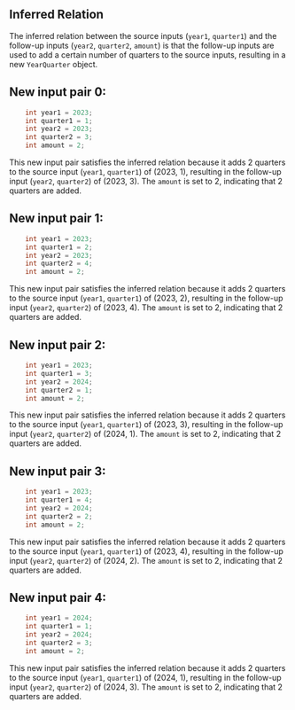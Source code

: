 ## Inferred Relation
The inferred relation between the source inputs (`year1`, `quarter1`) and the follow-up inputs (`year2`, `quarter2`, `amount`) is that the follow-up inputs are used to add a certain number of quarters to the source inputs, resulting in a new `YearQuarter` object.

## New input pair 0:
```java
    int year1 = 2023;
    int quarter1 = 1;
    int year2 = 2023;
    int quarter2 = 3;
    int amount = 2;
```
This new input pair satisfies the inferred relation because it adds 2 quarters to the source input (`year1`, `quarter1`) of (2023, 1), resulting in the follow-up input (`year2`, `quarter2`) of (2023, 3). The `amount` is set to 2, indicating that 2 quarters are added.

## New input pair 1:
```java
    int year1 = 2023;
    int quarter1 = 2;
    int year2 = 2023;
    int quarter2 = 4;
    int amount = 2;
```
This new input pair satisfies the inferred relation because it adds 2 quarters to the source input (`year1`, `quarter1`) of (2023, 2), resulting in the follow-up input (`year2`, `quarter2`) of (2023, 4). The `amount` is set to 2, indicating that 2 quarters are added.

## New input pair 2:
```java
    int year1 = 2023;
    int quarter1 = 3;
    int year2 = 2024;
    int quarter2 = 1;
    int amount = 2;
```
This new input pair satisfies the inferred relation because it adds 2 quarters to the source input (`year1`, `quarter1`) of (2023, 3), resulting in the follow-up input (`year2`, `quarter2`) of (2024, 1). The `amount` is set to 2, indicating that 2 quarters are added.

## New input pair 3:
```java
    int year1 = 2023;
    int quarter1 = 4;
    int year2 = 2024;
    int quarter2 = 2;
    int amount = 2;
```
This new input pair satisfies the inferred relation because it adds 2 quarters to the source input (`year1`, `quarter1`) of (2023, 4), resulting in the follow-up input (`year2`, `quarter2`) of (2024, 2). The `amount` is set to 2, indicating that 2 quarters are added.

## New input pair 4:
```java
    int year1 = 2024;
    int quarter1 = 1;
    int year2 = 2024;
    int quarter2 = 3;
    int amount = 2;
```
This new input pair satisfies the inferred relation because it adds 2 quarters to the source input (`year1`, `quarter1`) of (2024, 1), resulting in the follow-up input (`year2`, `quarter2`) of (2024, 3). The `amount` is set to 2, indicating that 2 quarters are added.